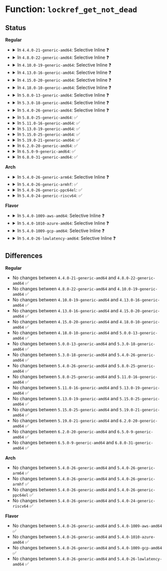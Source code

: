 # Function: <code>lockref_get_not_dead</code>

## Status
<b>Regular</b>
<ul>
<li>
<details>
<summary>In <code>4.4.0-21-generic-amd64</code>: Selective Inline ❓</summary>

```c
int lockref_get_not_dead(struct lockref * lockref)
```

```json
{
  "name": "lockref_get_not_dead",
  "collision_type": "Unique Global",
  "inline_type": "Selective",
  "funcs": [
    {
      "addr": 18446744071583006048,
      "name": "lockref_get_not_dead",
      "external": true,
      "loc": "lib/lockref.c:167",
      "file": "lib/lockref.c",
      "inline": "not declared, inlined",
      "caller_inline": [],
      "caller_func": [
        "fs/namei.c:unlazy_walk",
        "fs/namei.c:unlazy_walk",
        "fs/nsfs.c:ns_get_path"
      ]
    }
  ],
  "symbols": [
    {
      "addr": 18446744071583006048,
      "name": "lockref_get_not_dead",
      "section": ".text",
      "bind": "STB_GLOBAL",
      "size": 127
    }
  ]
}
```
</details>
</li>
<li>
<details>
<summary>In <code>4.8.0-22-generic-amd64</code>: Selective Inline ❓</summary>

```c
int lockref_get_not_dead(struct lockref * lockref)
```

```json
{
  "name": "lockref_get_not_dead",
  "collision_type": "Unique Global",
  "inline_type": "Selective",
  "funcs": [
    {
      "addr": 18446744071583296528,
      "name": "lockref_get_not_dead",
      "external": true,
      "loc": "lib/lockref.c:167",
      "file": "lib/lockref.c",
      "inline": "not declared, inlined",
      "caller_inline": [],
      "caller_func": [
        "fs/namei.c:unlazy_walk",
        "fs/namei.c:unlazy_walk",
        "fs/dcache.c:d_alloc_parallel",
        "fs/dcache.c:d_alloc_parallel",
        "fs/nsfs.c:ns_get_path"
      ]
    }
  ],
  "symbols": [
    {
      "addr": 18446744071583296528,
      "name": "lockref_get_not_dead",
      "section": ".text",
      "bind": "STB_GLOBAL",
      "size": 133
    }
  ]
}
```
</details>
</li>
<li>
<details>
<summary>In <code>4.10.0-19-generic-amd64</code>: Selective Inline ❓</summary>

```c
int lockref_get_not_dead(struct lockref * lockref)
```

```json
{
  "name": "lockref_get_not_dead",
  "collision_type": "Unique Global",
  "inline_type": "Selective",
  "funcs": [
    {
      "addr": 18446744071583415392,
      "name": "lockref_get_not_dead",
      "external": true,
      "loc": "lib/lockref.c:167",
      "file": "lib/lockref.c",
      "inline": "not declared, inlined",
      "caller_inline": [],
      "caller_func": [
        "fs/namei.c:unlazy_walk",
        "fs/namei.c:unlazy_walk",
        "fs/dcache.c:d_alloc_parallel",
        "fs/dcache.c:d_alloc_parallel",
        "fs/nsfs.c:__ns_get_path"
      ]
    }
  ],
  "symbols": [
    {
      "addr": 18446744071583415392,
      "name": "lockref_get_not_dead",
      "section": ".text",
      "bind": "STB_GLOBAL",
      "size": 133
    }
  ]
}
```
</details>
</li>
<li>
<details>
<summary>In <code>4.13.0-16-generic-amd64</code>: Selective Inline ❓</summary>

```c
int lockref_get_not_dead(struct lockref * lockref)
```

```json
{
  "name": "lockref_get_not_dead",
  "collision_type": "Unique Global",
  "inline_type": "Selective",
  "funcs": [
    {
      "addr": 18446744071583437120,
      "name": "lockref_get_not_dead",
      "external": true,
      "loc": "lib/lockref.c:167",
      "file": "lib/lockref.c",
      "inline": "not declared, inlined",
      "caller_inline": [],
      "caller_func": [
        "fs/namei.c:lookup_fast",
        "fs/namei.c:lookup_fast",
        "fs/dcache.c:d_alloc_parallel",
        "fs/dcache.c:d_alloc_parallel",
        "fs/nsfs.c:__ns_get_path"
      ]
    }
  ],
  "symbols": [
    {
      "addr": 18446744071583437120,
      "name": "lockref_get_not_dead",
      "section": ".text",
      "bind": "STB_GLOBAL",
      "size": 133
    }
  ]
}
```
</details>
</li>
<li>
<details>
<summary>In <code>4.15.0-20-generic-amd64</code>: Selective Inline ❓</summary>

```c
int lockref_get_not_dead(struct lockref * lockref)
```

```json
{
  "name": "lockref_get_not_dead",
  "collision_type": "Unique Global",
  "inline_type": "Selective",
  "funcs": [
    {
      "addr": 18446744071583617040,
      "name": "lockref_get_not_dead",
      "external": true,
      "loc": "lib/lockref.c:168",
      "file": "lib/lockref.c",
      "inline": "not declared, inlined",
      "caller_inline": [],
      "caller_func": [
        "fs/namei.c:lookup_fast",
        "fs/namei.c:lookup_fast",
        "fs/dcache.c:d_alloc_parallel",
        "fs/dcache.c:d_alloc_parallel",
        "fs/nsfs.c:__ns_get_path"
      ]
    }
  ],
  "symbols": [
    {
      "addr": 18446744071583617040,
      "name": "lockref_get_not_dead",
      "section": ".text",
      "bind": "STB_GLOBAL",
      "size": 135
    }
  ]
}
```
</details>
</li>
<li>
<details>
<summary>In <code>4.18.0-10-generic-amd64</code>: Selective Inline ❓</summary>

```c
int lockref_get_not_dead(struct lockref * lockref)
```

```json
{
  "name": "lockref_get_not_dead",
  "collision_type": "Unique Global",
  "inline_type": "Selective",
  "funcs": [
    {
      "addr": 18446744071583833072,
      "name": "lockref_get_not_dead",
      "external": true,
      "loc": "lib/lockref.c:196",
      "file": "lib/lockref.c",
      "inline": "not declared, inlined",
      "caller_inline": [],
      "caller_func": [
        "fs/namei.c:lookup_fast",
        "fs/namei.c:lookup_fast",
        "fs/dcache.c:d_alloc_parallel",
        "fs/dcache.c:d_alloc_parallel"
      ]
    }
  ],
  "symbols": [
    {
      "addr": 18446744071583833072,
      "name": "lockref_get_not_dead",
      "section": ".text",
      "bind": "STB_GLOBAL",
      "size": 135
    }
  ]
}
```
</details>
</li>
<li>
<details>
<summary>In <code>5.0.0-13-generic-amd64</code>: Selective Inline ❓</summary>

```c
int lockref_get_not_dead(struct lockref * lockref)
```

```json
{
  "name": "lockref_get_not_dead",
  "collision_type": "Unique Global",
  "inline_type": "Selective",
  "funcs": [
    {
      "addr": 18446744071583916912,
      "name": "lockref_get_not_dead",
      "external": true,
      "loc": "lib/lockref.c:196",
      "file": "lib/lockref.c",
      "inline": "not declared, inlined",
      "caller_inline": [],
      "caller_func": [
        "fs/namei.c:lookup_fast",
        "fs/namei.c:lookup_fast",
        "fs/dcache.c:d_alloc_parallel",
        "fs/dcache.c:d_alloc_parallel"
      ]
    }
  ],
  "symbols": [
    {
      "addr": 18446744071583916912,
      "name": "lockref_get_not_dead",
      "section": ".text",
      "bind": "STB_GLOBAL",
      "size": 135
    }
  ]
}
```
</details>
</li>
<li>
<details>
<summary>In <code>5.3.0-18-generic-amd64</code>: Selective Inline ❓</summary>

```c
int lockref_get_not_dead(struct lockref * lockref)
```

```json
{
  "name": "lockref_get_not_dead",
  "collision_type": "Unique Global",
  "inline_type": "Selective",
  "funcs": [
    {
      "addr": 18446744071584096752,
      "name": "lockref_get_not_dead",
      "external": true,
      "loc": "lib/lockref.c:199",
      "file": "lib/lockref.c",
      "inline": "not declared, inlined",
      "caller_inline": [],
      "caller_func": [
        "fs/namei.c:lookup_fast",
        "fs/namei.c:lookup_fast",
        "fs/dcache.c:d_alloc_parallel",
        "fs/dcache.c:d_alloc_parallel"
      ]
    }
  ],
  "symbols": [
    {
      "addr": 18446744071584096752,
      "name": "lockref_get_not_dead",
      "section": ".text",
      "bind": "STB_GLOBAL",
      "size": 151
    }
  ]
}
```
</details>
</li>
<li>
<details>
<summary>In <code>5.4.0-26-generic-amd64</code>: Selective Inline ❓</summary>

```c
int lockref_get_not_dead(struct lockref * lockref)
```

```json
{
  "name": "lockref_get_not_dead",
  "collision_type": "Unique Global",
  "inline_type": "Selective",
  "funcs": [
    {
      "addr": 18446744071584219232,
      "name": "lockref_get_not_dead",
      "external": true,
      "loc": "lib/lockref.c:199",
      "file": "lib/lockref.c",
      "inline": "not declared, inlined",
      "caller_inline": [],
      "caller_func": [
        "fs/namei.c:lookup_fast",
        "fs/namei.c:lookup_fast",
        "fs/dcache.c:d_alloc_parallel",
        "fs/dcache.c:d_alloc_parallel"
      ]
    }
  ],
  "symbols": [
    {
      "addr": 18446744071584219232,
      "name": "lockref_get_not_dead",
      "section": ".text",
      "bind": "STB_GLOBAL",
      "size": 151
    }
  ]
}
```
</details>
</li>
<li>
<details>
<summary>In <code>5.8.0-25-generic-amd64</code>: ✅</summary>

```c
int lockref_get_not_dead(struct lockref * lockref)
```

```json
{
  "name": "lockref_get_not_dead",
  "collision_type": "Unique Global",
  "inline_type": "No",
  "funcs": [
    {
      "addr": 18446744071584625168,
      "name": "lockref_get_not_dead",
      "external": true,
      "loc": "lib/lockref.c:199",
      "file": "lib/lockref.c",
      "inline": "seen, unknown",
      "caller_inline": [],
      "caller_func": [
        "fs/namei.c:unlazy_child",
        "fs/namei.c:unlazy_child",
        "fs/namei.c:__legitimize_path",
        "fs/dcache.c:d_alloc_parallel",
        "fs/dcache.c:d_alloc_parallel",
        "fs/nsfs.c:__ns_get_path"
      ]
    }
  ],
  "symbols": [
    {
      "addr": 18446744071584625168,
      "name": "lockref_get_not_dead",
      "section": ".text",
      "bind": "STB_GLOBAL",
      "size": 153
    }
  ]
}
```
</details>
</li>
<li>
<details>
<summary>In <code>5.11.0-16-generic-amd64</code>: ✅</summary>

```c
int lockref_get_not_dead(struct lockref * lockref)
```

```json
{
  "name": "lockref_get_not_dead",
  "collision_type": "Unique Global",
  "inline_type": "No",
  "funcs": [
    {
      "addr": 18446744071584743568,
      "name": "lockref_get_not_dead",
      "external": true,
      "loc": "lib/lockref.c:199",
      "file": "lib/lockref.c",
      "inline": "seen, unknown",
      "caller_inline": [],
      "caller_func": [
        "fs/namei.c:unlazy_child",
        "fs/namei.c:unlazy_child",
        "fs/namei.c:__legitimize_path",
        "fs/dcache.c:d_alloc_parallel",
        "fs/dcache.c:d_alloc_parallel",
        "fs/nsfs.c:__ns_get_path"
      ]
    }
  ],
  "symbols": [
    {
      "addr": 18446744071584743568,
      "name": "lockref_get_not_dead",
      "section": ".text",
      "bind": "STB_GLOBAL",
      "size": 153
    }
  ]
}
```
</details>
</li>
<li>
<details>
<summary>In <code>5.13.0-19-generic-amd64</code>: ✅</summary>

```c
int lockref_get_not_dead(struct lockref * lockref)
```

```json
{
  "name": "lockref_get_not_dead",
  "collision_type": "Unique Global",
  "inline_type": "No",
  "funcs": [
    {
      "addr": 18446744071584771712,
      "name": "lockref_get_not_dead",
      "external": true,
      "loc": "lib/lockref.c:199",
      "file": "lib/lockref.c",
      "inline": "seen, unknown",
      "caller_inline": [],
      "caller_func": [
        "fs/namei.c:try_to_unlazy_next",
        "fs/namei.c:try_to_unlazy_next",
        "fs/namei.c:__legitimize_path",
        "fs/dcache.c:d_alloc_parallel",
        "fs/dcache.c:d_alloc_parallel",
        "fs/nsfs.c:__ns_get_path"
      ]
    }
  ],
  "symbols": [
    {
      "addr": 18446744071584771712,
      "name": "lockref_get_not_dead",
      "section": ".text",
      "bind": "STB_GLOBAL",
      "size": 150
    }
  ]
}
```
</details>
</li>
<li>
<details>
<summary>In <code>5.15.0-25-generic-amd64</code>: ✅</summary>

```c
int lockref_get_not_dead(struct lockref * lockref)
```

```json
{
  "name": "lockref_get_not_dead",
  "collision_type": "Unique Global",
  "inline_type": "No",
  "funcs": [
    {
      "addr": 18446744071585201920,
      "name": "lockref_get_not_dead",
      "external": true,
      "loc": "lib/lockref.c:199",
      "file": "lib/lockref.c",
      "inline": "seen, unknown",
      "caller_inline": [],
      "caller_func": [
        "fs/namei.c:try_to_unlazy_next",
        "fs/namei.c:try_to_unlazy_next",
        "fs/namei.c:__legitimize_path",
        "fs/dcache.c:d_alloc_parallel",
        "fs/dcache.c:d_alloc_parallel",
        "fs/nsfs.c:__ns_get_path"
      ]
    }
  ],
  "symbols": [
    {
      "addr": 18446744071585201920,
      "name": "lockref_get_not_dead",
      "section": ".text",
      "bind": "STB_GLOBAL",
      "size": 150
    }
  ]
}
```
</details>
</li>
<li>
<details>
<summary>In <code>5.19.0-21-generic-amd64</code>: ✅</summary>

```c
int lockref_get_not_dead(struct lockref * lockref)
```

```json
{
  "name": "lockref_get_not_dead",
  "collision_type": "Unique Global",
  "inline_type": "No",
  "funcs": [
    {
      "addr": 18446744071586038480,
      "name": "lockref_get_not_dead",
      "external": true,
      "loc": "lib/lockref.c:173",
      "file": "lib/lockref.c",
      "inline": "seen, unknown",
      "caller_inline": [],
      "caller_func": [
        "fs/namei.c:try_to_unlazy_next",
        "fs/namei.c:try_to_unlazy_next",
        "fs/namei.c:__legitimize_path",
        "fs/dcache.c:d_alloc_parallel",
        "fs/dcache.c:d_alloc_parallel",
        "fs/nsfs.c:__ns_get_path"
      ]
    }
  ],
  "symbols": [
    {
      "addr": 18446744071586038480,
      "name": "lockref_get_not_dead",
      "section": ".text",
      "bind": "STB_GLOBAL",
      "size": 156
    }
  ]
}
```
</details>
</li>
<li>
<details>
<summary>In <code>6.2.0-20-generic-amd64</code>: ✅</summary>

```c
int lockref_get_not_dead(struct lockref * lockref)
```

```json
{
  "name": "lockref_get_not_dead",
  "collision_type": "Unique Global",
  "inline_type": "No",
  "funcs": [
    {
      "addr": 18446744071587020688,
      "name": "lockref_get_not_dead",
      "external": true,
      "loc": "lib/lockref.c:172",
      "file": "lib/lockref.c",
      "inline": "seen, unknown",
      "caller_inline": [],
      "caller_func": [
        "fs/namei.c:try_to_unlazy_next",
        "fs/namei.c:try_to_unlazy_next",
        "fs/namei.c:__legitimize_path",
        "fs/dcache.c:d_alloc_parallel",
        "fs/dcache.c:d_alloc_parallel",
        "fs/nsfs.c:__ns_get_path"
      ]
    }
  ],
  "symbols": [
    {
      "addr": 18446744071587020688,
      "name": "lockref_get_not_dead",
      "section": ".text",
      "bind": "STB_GLOBAL",
      "size": 154
    }
  ]
}
```
</details>
</li>
<li>
<details>
<summary>In <code>6.5.0-9-generic-amd64</code>: ✅</summary>

```c
int lockref_get_not_dead(struct lockref * lockref)
```

```json
{
  "name": "lockref_get_not_dead",
  "collision_type": "Unique Global",
  "inline_type": "No",
  "funcs": [
    {
      "addr": 18446744071587275696,
      "name": "lockref_get_not_dead",
      "external": true,
      "loc": "lib/lockref.c:172",
      "file": "lib/lockref.c",
      "inline": "seen, unknown",
      "caller_inline": [],
      "caller_func": [
        "fs/namei.c:try_to_unlazy_next",
        "fs/namei.c:try_to_unlazy_next",
        "fs/namei.c:__legitimize_path",
        "fs/dcache.c:d_alloc_parallel",
        "fs/dcache.c:d_alloc_parallel",
        "fs/nsfs.c:__ns_get_path"
      ]
    }
  ],
  "symbols": [
    {
      "addr": 18446744071587275696,
      "name": "lockref_get_not_dead",
      "section": ".text",
      "bind": "STB_GLOBAL",
      "size": 177
    }
  ]
}
```
</details>
</li>
<li>
<details>
<summary>In <code>6.8.0-31-generic-amd64</code>: ✅</summary>

```c
int lockref_get_not_dead(struct lockref * lockref)
```

```json
{
  "name": "lockref_get_not_dead",
  "collision_type": "Unique Global",
  "inline_type": "No",
  "funcs": [
    {
      "addr": 18446744071587564464,
      "name": "lockref_get_not_dead",
      "external": true,
      "loc": "lib/lockref.c:172",
      "file": "lib/lockref.c",
      "inline": "seen, unknown",
      "caller_inline": [],
      "caller_func": [
        "fs/namei.c:try_to_unlazy_next",
        "fs/namei.c:try_to_unlazy_next",
        "fs/namei.c:__legitimize_path",
        "fs/dcache.c:d_alloc_parallel",
        "fs/dcache.c:d_alloc_parallel",
        "fs/nsfs.c:__ns_get_path"
      ]
    }
  ],
  "symbols": [
    {
      "addr": 18446744071587564464,
      "name": "lockref_get_not_dead",
      "section": ".text",
      "bind": "STB_GLOBAL",
      "size": 154
    }
  ]
}
```
</details>
</li>
</ul>
<b>Arch</b>
<ul>
<li>
<details>
<summary>In <code>5.4.0-26-generic-arm64</code>: Selective Inline ❓</summary>

```c
int lockref_get_not_dead(struct lockref * lockref)
```

```json
{
  "name": "lockref_get_not_dead",
  "collision_type": "Unique Global",
  "inline_type": "Selective",
  "funcs": [
    {
      "addr": 18446603336496092264,
      "name": "lockref_get_not_dead",
      "external": true,
      "loc": "lib/lockref.c:199",
      "file": "lib/lockref.c",
      "inline": "not declared, inlined",
      "caller_inline": [],
      "caller_func": [
        "fs/namei.c:lookup_fast",
        "fs/namei.c:lookup_fast",
        "fs/dcache.c:d_alloc_parallel",
        "fs/dcache.c:d_alloc_parallel"
      ]
    }
  ],
  "symbols": [
    {
      "addr": 18446603336496092264,
      "name": "lockref_get_not_dead",
      "section": ".text",
      "bind": "STB_GLOBAL",
      "size": 256
    }
  ]
}
```
</details>
</li>
<li>
<details>
<summary>In <code>5.4.0-26-generic-armhf</code>: ✅</summary>

```c
int lockref_get_not_dead(struct lockref * lockref)
```

```json
{
  "name": "lockref_get_not_dead",
  "collision_type": "Unique Global",
  "inline_type": "No",
  "funcs": [
    {
      "addr": 3229419776,
      "name": "lockref_get_not_dead",
      "external": true,
      "loc": "lib/lockref.c:199",
      "file": "lib/lockref.c",
      "inline": "seen, unknown",
      "caller_inline": [],
      "caller_func": [
        "fs/namei.c:lookup_fast",
        "fs/namei.c:lookup_fast",
        "fs/namei.c:legitimize_path",
        "fs/dcache.c:d_alloc_parallel",
        "fs/dcache.c:d_alloc_parallel",
        "fs/nsfs.c:__ns_get_path"
      ]
    }
  ],
  "symbols": [
    {
      "addr": 3229419776,
      "name": "lockref_get_not_dead",
      "section": ".text",
      "bind": "STB_GLOBAL",
      "size": 260
    }
  ]
}
```
</details>
</li>
<li>
<details>
<summary>In <code>5.4.0-26-generic-ppc64el</code>: ✅</summary>

```c
int lockref_get_not_dead(struct lockref * lockref)
```

```json
{
  "name": "lockref_get_not_dead",
  "collision_type": "Unique Global",
  "inline_type": "No",
  "funcs": [
    {
      "addr": 13835058055290334960,
      "name": "lockref_get_not_dead",
      "external": true,
      "loc": "lib/lockref.c:199",
      "file": "lib/lockref.c",
      "inline": "seen, unknown",
      "caller_inline": [],
      "caller_func": [
        "fs/namei.c:lookup_fast",
        "fs/namei.c:lookup_fast",
        "fs/dcache.c:d_alloc_parallel",
        "fs/dcache.c:d_alloc_parallel"
      ]
    }
  ],
  "symbols": [
    {
      "addr": 13835058055290334960,
      "name": "lockref_get_not_dead",
      "section": ".text",
      "bind": "STB_GLOBAL",
      "size": 288
    }
  ]
}
```
</details>
</li>
<li>
<details>
<summary>In <code>5.4.0-24-generic-riscv64</code>: ✅</summary>

```c
int lockref_get_not_dead(struct lockref * lockref)
```

```json
{
  "name": "lockref_get_not_dead",
  "collision_type": "Unique Global",
  "inline_type": "No",
  "funcs": [
    {
      "addr": 18446743936275161828,
      "name": "lockref_get_not_dead",
      "external": true,
      "loc": "lib/lockref.c:199",
      "file": "lib/lockref.c",
      "inline": "seen, unknown",
      "caller_inline": [],
      "caller_func": [
        "fs/namei.c:lookup_fast",
        "fs/namei.c:lookup_fast",
        "fs/dcache.c:d_alloc_parallel",
        "fs/dcache.c:d_alloc_parallel"
      ]
    }
  ],
  "symbols": [
    {
      "addr": 18446743936275161828,
      "name": "lockref_get_not_dead",
      "section": ".text",
      "bind": "STB_GLOBAL",
      "size": 108
    }
  ]
}
```
</details>
</li>
</ul>
<b>Flavor</b>
<ul>
<li>
<details>
<summary>In <code>5.4.0-1009-aws-amd64</code>: Selective Inline ❓</summary>

```c
int lockref_get_not_dead(struct lockref * lockref)
```

```json
{
  "name": "lockref_get_not_dead",
  "collision_type": "Unique Global",
  "inline_type": "Selective",
  "funcs": [
    {
      "addr": 18446744071584187968,
      "name": "lockref_get_not_dead",
      "external": true,
      "loc": "lib/lockref.c:199",
      "file": "lib/lockref.c",
      "inline": "not declared, inlined",
      "caller_inline": [],
      "caller_func": [
        "fs/namei.c:lookup_fast",
        "fs/namei.c:lookup_fast",
        "fs/dcache.c:d_alloc_parallel",
        "fs/dcache.c:d_alloc_parallel"
      ]
    }
  ],
  "symbols": [
    {
      "addr": 18446744071584187968,
      "name": "lockref_get_not_dead",
      "section": ".text",
      "bind": "STB_GLOBAL",
      "size": 151
    }
  ]
}
```
</details>
</li>
<li>
<details>
<summary>In <code>5.4.0-1010-azure-amd64</code>: Selective Inline ❓</summary>

```c
int lockref_get_not_dead(struct lockref * lockref)
```

```json
{
  "name": "lockref_get_not_dead",
  "collision_type": "Unique Global",
  "inline_type": "Selective",
  "funcs": [
    {
      "addr": 18446744071584123200,
      "name": "lockref_get_not_dead",
      "external": true,
      "loc": "lib/lockref.c:199",
      "file": "lib/lockref.c",
      "inline": "not declared, inlined",
      "caller_inline": [],
      "caller_func": [
        "fs/namei.c:lookup_fast",
        "fs/namei.c:lookup_fast",
        "fs/dcache.c:d_alloc_parallel",
        "fs/dcache.c:d_alloc_parallel"
      ]
    }
  ],
  "symbols": [
    {
      "addr": 18446744071584123200,
      "name": "lockref_get_not_dead",
      "section": ".text",
      "bind": "STB_GLOBAL",
      "size": 151
    }
  ]
}
```
</details>
</li>
<li>
<details>
<summary>In <code>5.4.0-1009-gcp-amd64</code>: Selective Inline ❓</summary>

```c
int lockref_get_not_dead(struct lockref * lockref)
```

```json
{
  "name": "lockref_get_not_dead",
  "collision_type": "Unique Global",
  "inline_type": "Selective",
  "funcs": [
    {
      "addr": 18446744071584171728,
      "name": "lockref_get_not_dead",
      "external": true,
      "loc": "lib/lockref.c:199",
      "file": "lib/lockref.c",
      "inline": "not declared, inlined",
      "caller_inline": [],
      "caller_func": [
        "fs/namei.c:lookup_fast",
        "fs/namei.c:lookup_fast",
        "fs/dcache.c:d_alloc_parallel",
        "fs/dcache.c:d_alloc_parallel"
      ]
    }
  ],
  "symbols": [
    {
      "addr": 18446744071584171728,
      "name": "lockref_get_not_dead",
      "section": ".text",
      "bind": "STB_GLOBAL",
      "size": 151
    }
  ]
}
```
</details>
</li>
<li>
<details>
<summary>In <code>5.4.0-26-lowlatency-amd64</code>: Selective Inline ❓</summary>

```c
int lockref_get_not_dead(struct lockref * lockref)
```

```json
{
  "name": "lockref_get_not_dead",
  "collision_type": "Unique Global",
  "inline_type": "Selective",
  "funcs": [
    {
      "addr": 18446744071584276480,
      "name": "lockref_get_not_dead",
      "external": true,
      "loc": "lib/lockref.c:199",
      "file": "lib/lockref.c",
      "inline": "not declared, inlined",
      "caller_inline": [],
      "caller_func": [
        "fs/namei.c:lookup_fast",
        "fs/namei.c:lookup_fast",
        "fs/dcache.c:d_alloc_parallel",
        "fs/dcache.c:d_alloc_parallel"
      ]
    }
  ],
  "symbols": [
    {
      "addr": 18446744071584276480,
      "name": "lockref_get_not_dead",
      "section": ".text",
      "bind": "STB_GLOBAL",
      "size": 157
    }
  ]
}
```
</details>
</li>
</ul>

## Differences
<b>Regular</b>
<ul>
<li>
No changes between <code>4.4.0-21-generic-amd64</code> and <code>4.8.0-22-generic-amd64</code> ✅
</li>
<li>
No changes between <code>4.8.0-22-generic-amd64</code> and <code>4.10.0-19-generic-amd64</code> ✅
</li>
<li>
No changes between <code>4.10.0-19-generic-amd64</code> and <code>4.13.0-16-generic-amd64</code> ✅
</li>
<li>
No changes between <code>4.13.0-16-generic-amd64</code> and <code>4.15.0-20-generic-amd64</code> ✅
</li>
<li>
No changes between <code>4.15.0-20-generic-amd64</code> and <code>4.18.0-10-generic-amd64</code> ✅
</li>
<li>
No changes between <code>4.18.0-10-generic-amd64</code> and <code>5.0.0-13-generic-amd64</code> ✅
</li>
<li>
No changes between <code>5.0.0-13-generic-amd64</code> and <code>5.3.0-18-generic-amd64</code> ✅
</li>
<li>
No changes between <code>5.3.0-18-generic-amd64</code> and <code>5.4.0-26-generic-amd64</code> ✅
</li>
<li>
No changes between <code>5.4.0-26-generic-amd64</code> and <code>5.8.0-25-generic-amd64</code> ✅
</li>
<li>
No changes between <code>5.8.0-25-generic-amd64</code> and <code>5.11.0-16-generic-amd64</code> ✅
</li>
<li>
No changes between <code>5.11.0-16-generic-amd64</code> and <code>5.13.0-19-generic-amd64</code> ✅
</li>
<li>
No changes between <code>5.13.0-19-generic-amd64</code> and <code>5.15.0-25-generic-amd64</code> ✅
</li>
<li>
No changes between <code>5.15.0-25-generic-amd64</code> and <code>5.19.0-21-generic-amd64</code> ✅
</li>
<li>
No changes between <code>5.19.0-21-generic-amd64</code> and <code>6.2.0-20-generic-amd64</code> ✅
</li>
<li>
No changes between <code>6.2.0-20-generic-amd64</code> and <code>6.5.0-9-generic-amd64</code> ✅
</li>
<li>
No changes between <code>6.5.0-9-generic-amd64</code> and <code>6.8.0-31-generic-amd64</code> ✅
</li>
</ul>
<b>Arch</b>
<ul>
<li>
No changes between <code>5.4.0-26-generic-amd64</code> and <code>5.4.0-26-generic-arm64</code> ✅
</li>
<li>
No changes between <code>5.4.0-26-generic-amd64</code> and <code>5.4.0-26-generic-armhf</code> ✅
</li>
<li>
No changes between <code>5.4.0-26-generic-amd64</code> and <code>5.4.0-26-generic-ppc64el</code> ✅
</li>
<li>
No changes between <code>5.4.0-26-generic-amd64</code> and <code>5.4.0-24-generic-riscv64</code> ✅
</li>
</ul>
<b>Flavor</b>
<ul>
<li>
No changes between <code>5.4.0-26-generic-amd64</code> and <code>5.4.0-1009-aws-amd64</code> ✅
</li>
<li>
No changes between <code>5.4.0-26-generic-amd64</code> and <code>5.4.0-1010-azure-amd64</code> ✅
</li>
<li>
No changes between <code>5.4.0-26-generic-amd64</code> and <code>5.4.0-1009-gcp-amd64</code> ✅
</li>
<li>
No changes between <code>5.4.0-26-generic-amd64</code> and <code>5.4.0-26-lowlatency-amd64</code> ✅
</li>
</ul>
